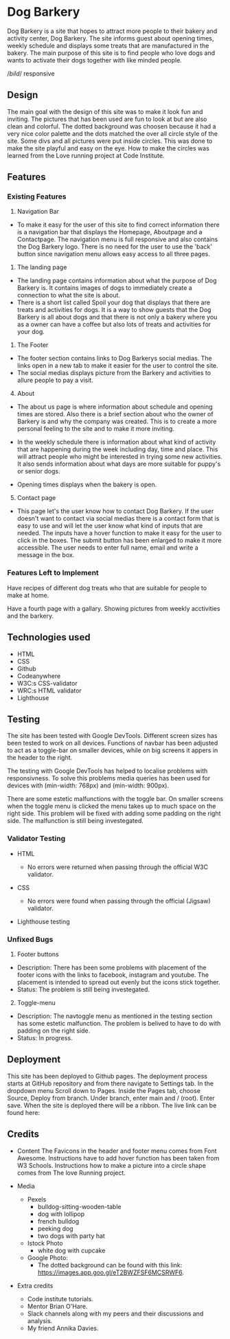 # Dog Barkery

Dog Barkery is a site that hopes to attract more people to their bakery and activity center, Dog Barkery. The site informs guest about opening times, weekly schedule and displays some treats that are manufactured in the bakery. The main purpose of this site is to find people who love dogs and wants to activate their dogs together with like minded people.

/_bild_/ responsive

## Design

The main goal with the design of this site was to make it look fun and inviting. The pictures that has been used are fun to look at but are also clean and colorful. The dotted background was choosen because it had a very nice color palette and the dots matched the over all circle style of the site. Some divs and all pictures were put inside circles. This was done to make the site playful and easy on the eye. How to make the circles was learned from the Love running project at Code Institute.

## Features


### Existing Features

1. Navigation Bar

- To make it easy for the user of this site to find correct information there is a navigation bar that displays the Homepage, Aboutpage and a Contactpage. The navigation menu is full responsive and also contains the Dog Barkery logo. There is no need for the user to use the 'back' button since navigation menu allows easy access to all three pages.

1. The landing page

- The landing page contains information about what the purpose of Dog Barkery is. It contains images of dogs to immediately create a connection to what the site is about.
- There is a short list called Spoil your dog that displays that there are treats and activities for dogs. It is a way to show guests that the Dog Barkery is all about dogs and that there is not only a bakery where you as a owner can have a coffee but also lots of treats and activities for your dog.

1. The Footer

- The footer section contains links to Dog Barkerys social medias. The links open in a new tab to make it easier for the user to control the site.
- The social medias displays picture from the Barkery and activities to allure people to pay a visit.

4. About

- The about us page is where information about schedule and opening times are stored. Also there is a brief section about who the owner of Barkery is and why the company was created. This is to create a more personal feeling to the site and to make it more inviting.

- In the weekly schedule there is information about what kind of activity that are happening during the week including day, time and place. This will attract people who might be interested in trying some new activities. It also sends information about what days are more suitable for puppy's or senior dogs.

- Opening times displays when the bakery is open.

5. Contact page

- This page let's the user know how to contact Dog Barkery. If the user doesn't want to contact via social medias there is a contact form that is easy to use and will let the user know what kind of inputs that are needed. The inputs have a hover function to make it easy for the user to click in the boxes. The submit button has been enlarged to make it more accessible. The user needs to enter full name, email and write a message in the box.

### Features Left to Implement

Have recipes of different dog treats who that are suitable for people to make at home.

Have a fourth page with a gallary. Showing pictures from weekly acctivities and the barkery.


## Technologies used

- HTML
- CSS
- Github
- Codeanywhere
- W3C:s CSS-validator
- WRC:s HTML validator
- Lighthouse
  

## Testing

The site has been tested with Google DevTools. Different screen sizes has been tested to work on all devices. Functions of navbar has been adjusted to act as a toggle-bar on smaller devices, while on big screens it appers in the header to the right.

The testing with Google DevTools has helped to localise problems with responsivness. To solve this problems media queries has been used for devices with (min-width: 768px) and (min-width: 900px).

There are some estetic malfunctions with the toggle bar. On smaller screens when the toggle menu is clicked the menu takes up to much space on the right side. This problem will be fixed with adding some padding on the right side. The malfunction is still being investegated.

### Validator Testing

- HTML
  - No errors were returned when passing through the official W3C validator.
  
- CSS
  - No errors were found when passing through the official (Jigsaw) validator.

- Lighthouse testing
  
<!---Add picture from lighthouse--->

### Unfixed Bugs

1. Footer buttons
  
  * Description: There has been some problems with placement of the footer icons with the links to facebook, instagram and youtube. The placement is intended to spread out evenly but the icons stick together.
* Status: The problem is still being investegated.

2. Toggle-menu
  * Description: The navtoggle menu as mentioned in the testing section has some estetic malfunction. The problem is belived to have to do with padding on the right side.
  * Status: In progress.


## Deployment

This site has been deployed to Github pages. The deployment process starts at GitHub repository and from there navigate to Settings tab. In the dropdown menu Scroll down to Pages. Inside the Pages tab, choose Source, Deploy from branch. Under branch, enter main and / (root). Enter save. When the site is deployed there will be a ribbon.
The live link can be found here: 

<!---Enter code to live website----->

## Credits 

* Content
  The Favicons in the header and footer menu comes from Font Awesome.
  Instructions have to add hover function has been taken from W3 Schools.
  Instructions how to make a picture into a circle shape comes from The love Running project.

* Media
  *  Pexels
     *  bulldog-sitting-wooden-table
     *  dog with lollipop
     *  french bulldog
     *  peeking dog
     *  two dogs with party hat
  * Istock Photo
    * white dog with cupcake
  * Google Photo:  
    *   The dotted background can be found with this link: <https://images.app.goo.gl/eT2BWZFSF6MCSRWF6>.
  
* Extra credits
  * Code institute tutorials.
  * Mentor Brian O'Hare.
  * Slack channels along with my peers and their discussions and analysis.
  * My friend Annika Davies.
  

